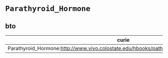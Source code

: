 # `Parathyroid_Hormone`

## bto

| curie                                                                                        |   usages | nodes                                             |
|----------------------------------------------------------------------------------------------|----------|---------------------------------------------------|
| Parathyroid_Hormone:http://www.vivo.colostate.edu/hbooks/pathphys/endocrine/thyroid/pth.html |        1 | [BTO:0004712](https://bioregistry.io/BTO:0004712) |


